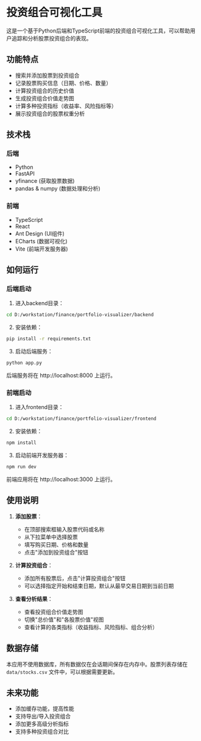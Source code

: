 # 投资组合可视化工具

这是一个基于Python后端和TypeScript前端的投资组合可视化工具，可以帮助用户追踪和分析股票投资组合的表现。

## 功能特点

- 搜索并添加股票到投资组合
- 记录股票购买信息（日期、价格、数量）
- 计算投资组合的历史价值
- 生成投资组合价值走势图
- 计算多种投资指标（收益率、风险指标等）
- 展示投资组合的股票权重分析

## 技术栈

### 后端
- Python
- FastAPI
- yfinance (获取股票数据)
- pandas & numpy (数据处理和分析)

### 前端
- TypeScript
- React
- Ant Design (UI组件)
- ECharts (数据可视化)
- Vite (前端开发服务器)

## 如何运行

### 后端启动

1. 进入backend目录：
```bash
cd D:/workstation/finance/portfolio-visualizer/backend
```

2. 安装依赖：
```bash
pip install -r requirements.txt
```

3. 启动后端服务：
```bash
python app.py
```

后端服务将在 http://localhost:8000 上运行。

### 前端启动

1. 进入frontend目录：
```bash
cd D:/workstation/finance/portfolio-visualizer/frontend
```

2. 安装依赖：
```bash
npm install
```

3. 启动前端开发服务器：
```bash
npm run dev
```

前端应用将在 http://localhost:3000 上运行。

## 使用说明

1. **添加股票**：
   - 在顶部搜索框输入股票代码或名称
   - 从下拉菜单中选择股票
   - 填写购买日期、价格和数量
   - 点击"添加到投资组合"按钮

2. **计算投资组合**：
   - 添加所有股票后，点击"计算投资组合"按钮
   - 可以选择指定开始和结束日期，默认从最早交易日期到当前日期

3. **查看分析结果**：
   - 查看投资组合价值走势图
   - 切换"总价值"和"各股票价值"视图
   - 查看计算的各类指标（收益指标、风险指标、组合分析）

## 数据存储

本应用不使用数据库，所有数据仅在会话期间保存在内存中。股票列表存储在 `data/stocks.csv` 文件中，可以根据需要更新。

## 未来功能

- 添加缓存功能，提高性能
- 支持导出/导入投资组合
- 添加更多高级分析指标
- 支持多种投资组合对比
